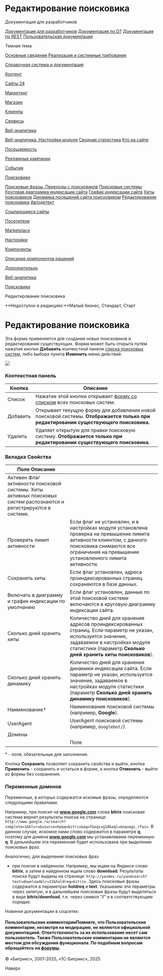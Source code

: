 # Редактирование поисковика

Документация для разработчиков

[Документация для разработчиков](https://dev.1c-bitrix.ru/api_help/)
[Документация по D7](https://dev.1c-bitrix.ru/api_d7/)
[Документация по REST](https://dev.1c-bitrix.ru/rest_help/)
[Пользовательская документация](https://dev.1c-bitrix.ru/user_help/)

Темная тема

[Основные сведения](/user_help/index.php)
[Реализация и системные требования](/user_help/reqintro.php)

[Справочная система и документация](/user_help/help/index.php)

[Контент](/user_help/content/index.php)

[Сайты 24](/user_help/sites24/index.php)

[Маркетинг](/user_help/marketing/index.php)

[Магазин](/user_help/store/index.php)

[Клиенты](/user_help/clients/index.php)

[Сервисы](/user_help/service/index.php)

[Веб-аналитика](/user_help/statistic/index.php)

[Веб-аналитика. Настройки модуля](/user_help/statistic/settings_va.php)
[Сводная статистика](/user_help/statistic/stat_list.php)
[Кто на сайте](/user_help/statistic/users_online.php)

[Посещаемость](/user_help/statistic/site_traffic/index.php)

[Рекламные кампании](/user_help/statistic/advertising_campaigns/index.php)

[События](/user_help/statistic/events/index.php)

[Поисковики](/user_help/statistic/search_engines/index.php)

[Поисковые фразы. Переходы с поисковиков](/user_help/statistic/search_engines/phrase_list.php)
[Поисковые системы](/user_help/statistic/search_engines/searcher_list.php)
[Круговая диаграмма индексации сайта](/user_help/statistic/search_engines/searcher_diagram_list.php)
[График индексации сайта](/user_help/statistic/search_engines/searcher_graph_list.php)
[Хиты поисковиков](/user_help/statistic/search_engines/hit_searcher_list.php)
[Динамика посещений сайта поисковиком](/user_help/statistic/search_engines/searcher_dynamic_list.php)
[Редактирование поисковика](/user_help/statistic/search_engines/searcher_edit.php)
[Автодетект](/user_help/statistic/search_engines/autodetect_list.php)

[Ссылающиеся сайты](/user_help/statistic/referer_sites/index.php)

[Посетители](/user_help/statistic/visitors/index.php)

[Marketplace](/user_help/marketplace/index.php)

[Настройки](/user_help/settings/index.php)

[Компоненты](/user_help/components/index.php)

[Описание компонентов решений](/user_help/description_decisions/index.php)

[Дополнительно](/user_help/additional/index.php)

[Веб-аналитика](/user_help/statistic/index.php)

[Поисковики](/user_help/statistic/search_engines/index.php)

Редактирование поисковика

**Недоступно в редакциях:**Малый бизнес, Стандарт, Старт

# Редактирование поисковика

Эта форма применяется для создания новых поисковиков и редактирования существующих. Форма может быть открыта путём нажатия кнопки **Добавить** контекстной панели [списка поисковых систем](/user_help/statistic/search_engines/searcher_list.php), либо выбора пункта **Изменить** меню действий:

![](/upload/user_help/statistic/menu_select_searcher_edit.png)

  

### Контекстная панель

| Кнопка | Описание |
| --- | --- |
| Список | Нажатие этой кнопки открывает [форму со списком](/user_help/statistic/search_engines/searcher_list.php) всех поисковых систем. |
| Добавить | Открывает текущую форму для добавления новой поисковой системы. **Отображается только при редактировании существующего поисковика.** |
| Удалить | Удаляет открытую для правки поисковую систему. **Отображается только при редактировании существующего поисковика.** |

### Вкладка Свойства

| Поле Описание | |
| --- | --- |
| Активен Флаг активности поисковой системы. Хиты активных поисковых систем распознаются и регистрируются в системе. | |
| Проверять лимит активности | Если флаг не установлен, и в настройках модуля установлена проверка на превышение лимита активности клиентом, с данного поисковика снимаются все ограничения на превышение установленного лимита активности. |
| Сохранять хиты | Если флаг установлен, адреса проиндексированных страниц сохраняются в базе данных. |
| Включать в диаграмму и график индексации по умолчанию | Если флаг установлен, данные по этой поисковой системе включаются в круговую диаграмму индексации сайта. |
| Сколько дней хранить хиты | Количество дней для хранения адресов проиндексированных страниц. Если параметр не указан, используется значение, задаваемое в настройках модуля статистики (параметр **Сколько дней хранить хиты поисковиков**). |
| Сколько дней хранить динамику | Количество дней для хранения динамики индексации сайта. Если параметр не указан, используется значение, задаваемое в настройках модуля статистики (параметр **Сколько дней хранить динамику поисковиков**). |
| Наименование\* | Наименование поисковой системы (например, **Google**). |
| UserAgent | UserAgent поисковой системы (например, `Googlebot/`). |
| Домены | |
| | Поле | Описание | | --- | --- | | Домен [%\_] | Домен поисковой системы без www (например: google.com, google.com.ru, google.co.uk, search.yahoo.com и т.д.). | | Переменные | [Имя переменной](#vars), в которой передается искомая фраза. | | Кодировка поисковой фразы | Кодировка фразы, по результатам поиска по которой поисковик вывел ссылку, ведущую на Ваш сайт. | | |

\* - поля, обязательные для заполнения.

Кнопка **Сохранить** позволяет сохранить свойства и выйти, кнопка **Применить** - сохранить и остаться в форме, а кнопка **Отменить** - выйти из формы без сохранения.

### Переменные доменов

Переменные, в которых содержатся искомые фразы, определяются следующими правилами.

Например, при поиске на **www.google.com** слова  **bitrix**  поисковая система вернет результаты поиска на странице: `http://www.google.ru/search?complete=1&hl=ru&source=hp&q=bitrix&aq=f&aqi=g10&aql=&oq=&gs_rfai=`. В данном случае, искомое нами слово содержится в параметре **q**, поэтому для домена **www.google.com** мы устанавливаем переменную **q**. В дальнейшем эта переменная будет использована при выделении поисковых фраз.

Аналогично, для выделения поисковых фраз
- при поиске в найденном. Например, мы ищем на Яндексе слово **bitrix**, а затем в найденном ищем слово **download**. Результаты поиска будут выданы на странице: `http://yandex.ru/yandsearch?text=download&lr=22&holdreq=bitrix`. Здесь поисковые фразы содержатся в параметрах **holdreq** и **text**. Указываем эти параметры через запятую, и в дальнейшем поисковые фразы будут выделяться в виде **bitrix/download**, т.е. через символ "**/**" и в соответствующем порядке.

Новинки документации в соцсетях:

#### Пользовательские комментарииПомните, что Пользовательские комментарии, несмотря на модерацию, не являются официальной документацией. Ответственность за их использование несет сам пользователь. Также Пользовательские комментарии не являются местом для обсуждения функционала. По подобным вопросам обращайтесь на [форумы](http://dev.1c-bitrix.ru/community/forums/group1/).

© «Битрикс», 2001-2025, «1С-Битрикс», 2025

Наверх